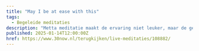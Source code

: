 ```yaml
---
title: "May I be at ease with this"
tags:
  - Begeleide meditaties
description: "Metta meditatie maakt de ervaring niet leuker, maar de geest wordt ruimer om met de ervaring te kunnen zijn. Ank Schravendeel beoefent vipassana meditatie sinds 1988. Ze is betrokken bij het Vipassana centrum in Groningen, een sangha in Leeuwarden en is docent bij de Dhamma Verdiepings Cursus. Ze geeft sinds 2007 retraites, kijk bij op locatie voor het komende aanbod."
published: 2025-01-14T12:00:00Z
href: https://www.30now.nl/terugkijken/live-meditaties/108882/
---
```

